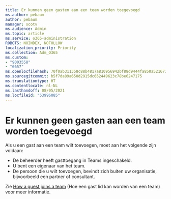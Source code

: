 ```yaml
---
title: Er kunnen geen gasten aan een team worden toegevoegd
ms.author: pebaum
author: pebaum
manager: scotv
ms.audience: Admin
ms.topic: article
ms.service: o365-administration
ROBOTS: NOINDEX, NOFOLLOW
localization_priority: Priority
ms.collection: Adm_O365
ms.custom:
- "9003558"
- "6657"
ms.openlocfilehash: 70f0ab311358c88b4817a810956942bf88d9444fa850a5216736eb657189d5a5
ms.sourcegitcommit: b5f7da89a650d2915dc652449623c78be6247175
ms.translationtype: HT
ms.contentlocale: nl-NL
ms.lasthandoff: 08/05/2021
ms.locfileid: "53996085"
---
```

# <a name="cant-add-guests-to-a-team"></a>Er kunnen geen gasten aan een team worden toegevoegd

Als u een gast aan een team wilt toevoegen, moet aan het volgende zijn voldaan:  

- De beheerder heeft gasttoegang in Teams ingeschakeld.
- U bent een eigenaar van het team.
- De persoon die u wilt toevoegen, bevindt zich buiten uw organisatie, bijvoorbeeld een partner of consultant.

Zie [How a guest joins a team](https://docs.microsoft.com/MicrosoftTeams/guest-joins) (Hoe een gast lid kan worden van een team) voor meer informatie.